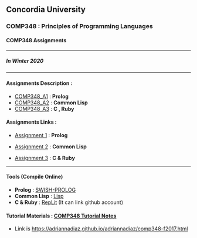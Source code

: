 ## Concordia University
### COMP348 : Principles of Programming Languages
#### COMP348 Assignments 
---
##### In Winter 2020
---
#### Assignments Description :

*  [COMP348_A1](https://github.com/BestBonBai/COMP348/blob/master/COMP348_A1_Winter_2020.pdf) : **Prolog**
*  [COMP348_A2](https://github.com/BestBonBai/COMP348/blob/master/Comp348_A2_Winter_2020.pdf) : **Common Lisp**
*  [COMP348_A3](https://github.com/BestBonBai/COMP348/blob/master/COMP348_A3_%D9%8BWinter_2020.pdf) : **C , Ruby**

#### Assignments Links :

* [Assignment 1](https://github.com/BestBonBai/COMP348/tree/master/a1_40053833) : **Prolog**

* [Assignment 2](https://github.com/BestBonBai/COMP348/tree/master/a2_40053833) : **Common Lisp**

* [Assignment 3](https://github.com/BestBonBai/COMP348/tree/master/a3_40053833) : **C & Ruby**

---
#### Tools (Compile Online)

* **Prolog** : [SWISH-PROLOG](https://swish.swi-prolog.org/)
* **Common Lisp** : [Lisp](https://www.tutorialspoint.com/execute_lisp_online.php) 
* **C & Ruby** : [RepLit](https://repl.it/@BestBonBai/ImprobableSlimMice#main.c) (It can link github account) 

#### Tutorial Materials : [COMP348 Tutorial Notes](https://adriannadiaz.github.io/adriannadiaz/comp348-f2017.html) 
* Link is https://adriannadiaz.github.io/adriannadiaz/comp348-f2017.html
